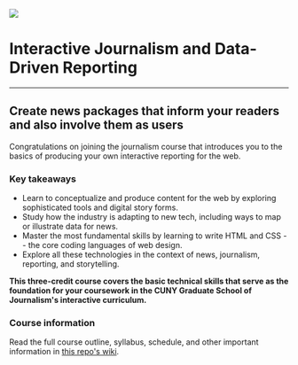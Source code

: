 ![](https://i.imgur.com/QwzZmU0.jpg)

# Interactive Journalism and Data-Driven Reporting

---

## Create news packages that inform your readers and also involve them as users

Congratulations on joining the journalism course that introduces you to the basics of producing your own interactive reporting for the web.

### Key takeaways
- Learn to conceptualize and produce content for the web by exploring sophisticated tools and digital story forms.
- Study how the industry is adapting to new tech, including ways to map or illustrate data for news.
- Master the most fundamental skills by learning to write HTML and CSS -- the core coding languages of web design.
- Explore all these technologies in the context of news, journalism, reporting, and storytelling.

__This three-credit course covers the basic technical skills that serve as the foundation for your coursework in the CUNY Graduate School of Journalism's interactive curriculum.__

### Course information

Read the full course outline, syllabus, schedule, and other important information in <a href="https://github.com/mrsingleton/jour71105/wiki" target="_blank">this repo's wiki</a>.
